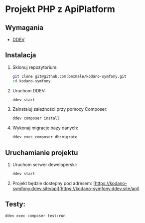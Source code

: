 # Projekt PHP z ApiPlatform

## Wymagania

- [DDEV](https://ddev.readthedocs.io/en/stable/#installation)


## Instalacja

1. Sklonuj repozytorium:

    ```bash
    git clone git@github.com:bmxmale/kodano-symfony.git
    cd kodano-symfony
    ```

2. Uruchom DDEV:

    ```bash
    ddev start
    ```

3. Zainstaluj zależności przy pomocy Composer:

    ```bash
    ddev composer install
    ```

4. Wykonaj migracje bazy danych:

    ```bash
    ddev exec composer db:migrate
    ```

## Uruchamianie projektu

1. Uruchom serwer deweloperski:

    ```bash
    ddev start
    ```

2. Projekt będzie dostępny pod adresem: [https://kodano-symfony.ddev.site/api](https://kodano-symfony.ddev.site/api)


## Testy:

```bash
ddev exec composer test:run
```
